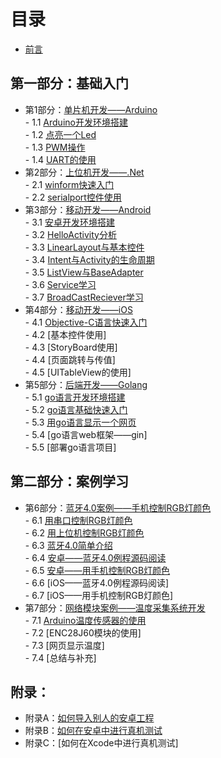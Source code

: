 # 目录
- [前言](preface.md)  

## 第一部分：基础入门
- 第1部分：[单片机开发——Arduino](1.0.md)  
        - 1.1 [Arduino开发环境搭建](1.1.md)  
        - 1.2 [点亮一个Led](1.2.md)  
        - 1.3 [PWM操作](1.3.md)  
        - 1.4 [UART的使用](1.4.md)  
- 第2部分：[上位机开发——.Net](2.0.md)  
        - 2.1 [winform快速入门](2.1.md)  
        - 2.2 [serialport控件使用](2.2.md)  
- 第3部分：[移动开发——Android](3.0.md)  
        - 3.1 [安卓开发环境搭建](3.1.md)  
        - 3.2 [HelloActivity分析](3.2.md)  
        - 3.3 [LinearLayout与基本控件](3.3.md)  
        - 3.4 [Intent与Activity的生命周期](3.4.md)  
        - 3.5 [ListView与BaseAdapter](3.5.md)  
        - 3.6 [Service学习](3.6.md)  
        - 3.7 [BroadCastReciever学习](3.7.md)  
- 第4部分：[移动开发——iOS](4.0.md)  
        - 4.1 [Objective-C语言快速入门](4.1.md)  
        - 4.2 [基本控件使用]  
        - 4.3 [StoryBoard使用]  
        - 4.4 [页面跳转与传值]  
        - 4.5 [UITableView的使用]  
- 第5部分：[后端开发——Golang](5.0.md)  
        - 5.1 [go语言开发环境搭建](5.1.md)  
        - 5.2 [go语言基础快速入门](5.2.md)  
        - 5.3 [用go语言显示一个网页](5.3.md)  
        - 5.4 [go语言web框架——gin]  
        - 5.5 [部署go语言项目]  

## 第二部分：案例学习
- 第6部分：[蓝牙4.0案例——手机控制RGB灯颜色](6.0.md)  
        - 6.1 [用串口控制RGB灯颜色](6.1.md)  
        - 6.2 [用上位机控制RGB灯颜色](6.2.md)  
        - 6.3 [蓝牙4.0简单介绍](6.3.md)  
        - 6.4 [安卓——蓝牙4.0例程源码阅读](6.4.md)  
        - 6.5 [安卓——用手机控制RGB灯颜色](6.5.md)  
        - 6.6 [iOS——蓝牙4.0例程源码阅读]  
        - 6.7 [iOS——用手机控制RGB灯颜色]  
- 第7部分：[网络模块案例——温度采集系统开发](7.0.md)  
        - 7.1 [Arduino温度传感器的使用](7.1.md)  
        - 7.2 [ENC28J60模块的使用]  
        - 7.3 [网页显示温度]  
        - 7.4 [总结与补充]  

## 附录：
- 附录A：[如何导入别人的安卓工程](appendixA.md)  
- 附录B：[如何在安卓中进行真机测试](appendixB.md)  
- 附录C：[如何在Xcode中进行真机测试]  

